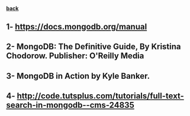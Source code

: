 #### [back](search_data_main.md)

## 1- https://docs.mongodb.org/manual
## 2- MongoDB: The Definitive Guide, By Kristina Chodorow. Publisher: O'Reilly Media
## 3- MongoDB in Action by Kyle Banker.
## 4- http://code.tutsplus.com/tutorials/full-text-search-in-mongodb--cms-24835